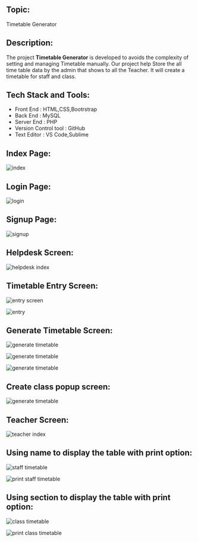 ## Topic:
Timetable Generator

## Description:
The project **Timetable Generator** is developed to avoids the complexity of setting and managing Timetable manually.
Our project help Store the all time table data by the admin that shows to all the Teacher.
It will create a timetable for staff and class.

## Tech Stack and Tools:
* Front End : HTML,CSS,Bootrstrap
* Back End : MySQL
* Server End : PHP
* Version Control tool : GitHub
* Text Editor : VS Code,Sublime 

## Index Page:
![index](https://raw.githubusercontent.com/dineshsk7/timetable_generator/master/images/Screenshot%20from%202020-06-13%2013-40-15.png?token=AMJQGCGOVWNF5H2SBKHQDVK66IIGA)

## Login Page:
![login](https://raw.githubusercontent.com/dineshsk7/timetable_generator/master/images/Screenshot%20from%202020-06-13%2013-40-37.png?token=AMJQGCEGFMAFIDKAXEIVOM266IITI)

## Signup Page:
![signup](https://raw.githubusercontent.com/dineshsk7/timetable_generator/master/images/Screenshot%20from%202020-06-13%2013-40-52.png?token=AMJQGCGXH6FVTE3YYLGM7DK66IIYS)

## Helpdesk Screen:
![helpdesk index](https://raw.githubusercontent.com/dineshsk7/timetable_generator/master/images/Screenshot%20from%202020-06-13%2013-52-13.png?token=AMJQGCHZHRPVJB4T7PLEPYK66II7C)

## Timetable Entry Screen:
![entry screen](https://raw.githubusercontent.com/dineshsk7/timetable_generator/master/images/Screenshot%20from%202020-06-13%2013-52-30.png?token=AMJQGCAITNPSQT5UFCNEDXK66IJF2)

![entry](https://raw.githubusercontent.com/dineshsk7/timetable_generator/master/images/Screenshot%20from%202020-06-13%2013-52-39.png?token=AMJQGCAVHARPVUBJFBPJ6I266IJJW)

## Generate Timetable Screen:
![generate timetable](https://raw.githubusercontent.com/dineshsk7/timetable_generator/master/images/Screenshot%20from%202020-06-13%2013-53-15.png?token=AMJQGCD3EVMNINAX5P57OBC66IJVA)

![generate timetable](https://raw.githubusercontent.com/dineshsk7/timetable_generator/master/images/Screenshot%20from%202020-06-13%2013-53-19.png?token=AMJQGCB36TIEXDQTWFM4VUS66IJ2Y)

![generate timetable](https://raw.githubusercontent.com/dineshsk7/timetable_generator/master/images/Screenshot%20from%202020-06-13%2013-53-23.png?token=AMJQGCEFLGK6HGCPKP6DGDS66IKA4)

## Create class popup screen:
![generate timetable](https://raw.githubusercontent.com/dineshsk7/timetable_generator/master/images/Screenshot%20from%202020-06-13%2013-53-50.png?token=AMJQGCEQVZ6MVLV6HGMGBRK66IKNY)

## Teacher Screen:
![teacher index](https://raw.githubusercontent.com/dineshsk7/timetable_generator/master/images/Screenshot%20from%202020-06-13%2013-54-35.png?token=AMJQGCHLDXYR2EZVXVICGMK66IKUS)

## Using name to display the table with print option:
![staff timetable](https://raw.githubusercontent.com/dineshsk7/timetable_generator/master/images/Screenshot%20from%202020-06-13%2013-55-09.png?token=AMJQGCGHJPHPVVZCSTPSU7266IMBI)

![print staff timetable](https://raw.githubusercontent.com/dineshsk7/timetable_generator/master/images/Screenshot%20from%202020-06-13%2013-55-17.png?token=AMJQGCAKZIR6IGN3G6RMO6S66IK5S)

## Using section to display the table with print option:
![class timetable](https://raw.githubusercontent.com/dineshsk7/timetable_generator/master/images/Screenshot%20from%202020-06-13%2015-31-06.png?token=AMJQGCBIKD54FKL6DU55A7266ILUA)

![print class timetable](https://raw.githubusercontent.com/dineshsk7/timetable_generator/master/images/Screenshot%20from%202020-06-13%2013-55-42.png?token=AMJQGCFSYVAKH24AVSVLSL266ILFI)
